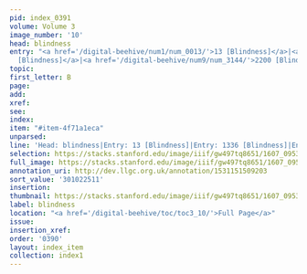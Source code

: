 ```yaml
---
pid: index_0391
volume: Volume 3
image_number: '10'
head: blindness
entry: "<a href='/digital-beehive/num1/num_0013/'>13 [Blindness]</a>|<a href='/digital-beehive/num6/num_1880/'>1336
  [Blindness]</a>|<a href='/digital-beehive/num9/num_3144/'>2200 [Blindness]</a>"
topic:
first_letter: B
page:
add:
xref:
see:
index:
item: "#item-4f71a1eca"
unparsed:
line: 'Head: blindness|Entry: 13 [Blindness]|Entry: 1336 [Blindness]|Entry: 2200 [Blindness]|#item-4f71a1eca'
selection: https://stacks.stanford.edu/image/iiif/gw497tq8651/1607_0953/1089,2511,718,150/full/0/default.jpg
full_image: https://stacks.stanford.edu/image/iiif/gw497tq8651/1607_0953/full/full/0/default.jpg
annotation_uri: http://dev.llgc.org.uk/annotation/1531151509203
sort_value: '301022511'
insertion:
thumbnail: https://stacks.stanford.edu/image/iiif/gw497tq8651/1607_0953/1089,2511,718,150/150,/0/default.jpg
label: blindness
location: "<a href='/digital-beehive/toc/toc3_10/'>Full Page</a>"
issue:
insertion_xref:
order: '0390'
layout: index_item
collection: index1
---
```

